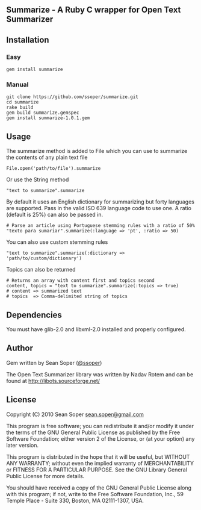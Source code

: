 ## Summarize - A Ruby C wrapper for Open Text Summarizer

## Installation

### Easy

    gem install summarize

### Manual

    git clone https://github.com/ssoper/summarize.git
    cd summarize
    rake build
    gem build summarize.gemspec
    gem install summarize-1.0.1.gem

## Usage

The summarize method is added to File which you can use to summarize the contents of any plain text file

    File.open('path/to/file').summarize
    
Or use the String method

    "text to summarize".summarize

By default it uses an English dictionary for summarizing but forty languages are supported. Pass in the valid ISO 639 language code to use one. A ratio (default is 25%) can also be passed in.

    # Parse an article using Portuguese stemming rules with a ratio of 50%
    "texto para sumariar".summarize(:language => 'pt', :ratio => 50)

You can also use custom stemming rules

    "text to summarize".summarize(:dictionary => 'path/to/custom/dictionary')

Topics can also be returned

    # Returns an array with content first and topics second
    content, topics = "text to summarize".summarize(:topics => true)
    # content => summarized text
    # topics  => Comma-delimited string of topics

## Dependencies

You must have glib-2.0 and libxml-2.0 installed and properly configured.
    
## Author

Gem written by Sean Soper ([@ssoper](http://twitter.com/ssoper))

The Open Text Summarizer library was written by Nadav Rotem and can be found at <http://libots.sourceforge.net/>

## License

Copyright (C) 2010 Sean Soper <sean.soper@gmail.com>

This program is free software; you can redistribute it and/or modify
it under the terms of the GNU General Public License as published by
the Free Software Foundation; either version 2 of the License, or
(at your option) any later version.

This program is distributed in the hope that it will be useful,
but WITHOUT ANY WARRANTY; without even the implied warranty of
MERCHANTABILITY or FITNESS FOR A PARTICULAR PURPOSE.  See the
GNU Library General Public License for more details.

You should have received a copy of the GNU General Public License
along with this program; if not, write to the Free Software
Foundation, Inc., 59 Temple Place - Suite 330, Boston, MA 02111-1307, USA.
